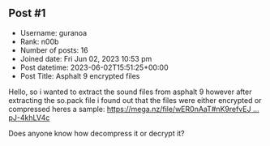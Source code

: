 ## Post #1
- Username: guranoa
- Rank: n00b
- Number of posts: 16
- Joined date: Fri Jun 02, 2023 10:53 pm
- Post datetime: 2023-06-02T15:51:25+00:00
- Post Title: Asphalt 9 encrypted files

Hello, so i wanted to extract the sound files from asphalt 9 however after extracting the so.pack file i found out that the files were either encrypted or compressed heres a sample: [https://mega.nz/file/wER0nAaT#nK9refvEJ ... pJ-4khLV4c](https://mega.nz/file/wER0nAaT#nK9refvEJineP7_nNUbOCoVKhmBrynLzWpJ-4khLV4c)

Does anyone know how decompress it or decrypt it?

